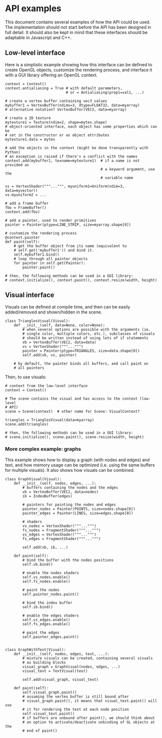 API examples
============

This document contains several examples of how the API could be used.
The implementation should not start before the API has been designed in full
detail. It should also be kept in mind that these interfaces should be
adaptable in Javascript and C++.


Low-level interface
-------------------

Here is a simplistic example showing how this interface can be defined
to create OpenGL objects, customize the rendering process, and interface
it with a GUI library offering an OpenGL context.

    context = Context()
    context.antialiasing = True # with default parameters, 
                                # or = Antialiasing(prop1=val1, ...)

    # create a vertex buffer containing vec3 values
    mybuffer1 = VertexBuffer(ndims=3, dtype=FLOAT32, data=myarray)
    # alternative notation? VertexBuffer(VEC3, data=myarray)

    # create a 2D texture
    mytexture1 = Texture(ndim=2, shape=mytex.shape)
    # object-oriented interface, each object has some properties which can be 
    # set in the constructor or as object attributes
    mytexture1.data = mytex

    # add the objects in the context (might be done transparently with Python)
    # an exception is raised if there's a conflict with the names
    context.add(mybuffer1, texname=mytexture1)  # if a name is not provided as
                                                # a keyword argument, use the
                                                # variable name

    vs = VertexShader("""...""", myuniform1=Uniform(ndim=3, data=myvector))
    vs.myuniform2 = ...

    # add a frame buffer
    fbo = FrameBuffer()
    context.add(fbo)

    # add a painter, used to render primitives
    painter = Painter(ptype=LINE_STRIP, size=myarray.shape[0])
    
    # customize the rendering process
    @context.painter
    def paint(self):
        # get the buffer object from its name (equivalent to
        # self.get('mybuffer1')) and bind it.
        self.mybuffer1.bind()
        # loop through all painter objects
        for painter in self.get(Painter):
            painter.paint()

    # then, the following methods can be used in a GUI library:
    # context.initialize(), context.paint(), context.resize(width, height)


Visual interface
----------------

Visuals can be defined at compile time, and then can be easily added/removed
and shown/hidden in the scene.

    class TrianglesVisual(Visual):
        def __init__(self, data=None, color=None):
            # when several options are possible with the arguments (ie.
            # single color, multiple colors, etc.), subclasses of visuals
            # should be written instead of using lots of if statements
            vb = VertexBuffer(VEC2, data=data)
            vs = VertexShader("""...""")
            painter = Painter(ptype=TRIANGLES, size=data.shape[0])
            self.add(vb, vs, painter)

        # by default, the painter binds all buffers, and call paint on 
        # all painters

Then, to use visuals:

    # context from the low-level interface
    context = Context()
    
    # The scene contains the visual and has access to the context (low-level
    # API)
    scene = Scene(context)  # other name for Scene: VisualContext?
    
    triangles = TrianglesVisual(data=myarray)
    scene.add(triangles)
    
    # then, the following methods can be used in a GUI library:
    # scene.initialize(), scene.paint(), scene.resize(width, height)
    

### More complex example: graphs

This example shows how to display a graph (with nodes and edges) and
text, and how memory usage can be optimized (i.e. using the same buffers
for multiple visuals). It also shows how visuals can be combined.

    class GraphVisual(Visual):
        def __init__(self, nodes, edges, ...):
            # buffers containing the nodes and the edges
            vb = VertexBuffer(VEC2, data=nodes)
            ib = IndexBuffer(edges)
            
            # painters for painting the nodes and edges
            painter_nodes = Painter(POINTS, size=nodes.shape[0])
            painter_edges = Painter(LINES, size=edges.shape[0])
            
            # shaders
            vs_nodes = VertexShader("""...""")
            fs_nodes = FragmentShader("""...""")
            vs_edges = VertexShader("""...""")
            fs_edges = FragmentShader("""...""")
            
            self.add(vb, ib, ...)

        def paint(self):
            # bind the buffer with the nodes positions
            self.vb.bind()
            
            # enable the nodes shaders
            self.vs_nodes.enable()
            self.fs_nodes.enable()
            
            # paint the nodes
            self.painter_nodes.paint()
            
            # bind the index buffer
            self.ib.bind()
            
            # enable the edges shaders
            self.vs_edges.enable()
            self.fs_edges.enable()
            
            # paint the edges
            self.painter_edges.paint()
            

    class GraphWithText(Visual):
        def __init__(self, nodes, edges, text, ...):
            # mixture visuals can be created, containing several visuals
            # as building blocks
            visual_graph = GraphVisual(nodes, edges, ...)
            visual_text = TextVisual(text)
            
            self.add(visual_graph, visual_text)
            
        def paint(self):
            self.visual_graph.paint()
            # assuming the vertex buffer is still bound after
            # visual_graph.paint(), it means that visual_text.paint() will use
            # it for rendering the text at each node position
            self.visual_text.paint()
            # if buffers are unbound after paint(), we should think about
            # an option to activate/deactivate unbinding of GL objects at the
            # end of paint()
            
            
        